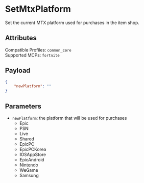# SetMtxPlatform
Set the current MTX platform used for purchases in the item shop.

## Attributes
Compatible Profiles: `common_core`  
Supported MCPs: `fortnite`

## Payload
```json
{
    "newPlatform": ""
}
```

## Parameters
- `newPlatform`: the platform that will be used for purchases
   - Epic
   - PSN
   - Live
   - Shared
   - EpicPC
   - EpicPCKorea
   - IOSAppStore
   - EpicAndroid
   - Nintendo
   - WeGame
   - Samsung

